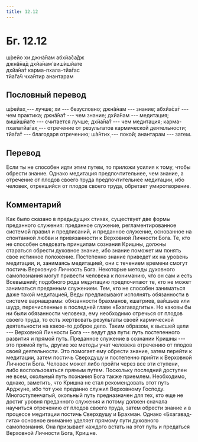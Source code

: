 ```yaml
---
title: 12.12
---
```


# Бг. 12.12
ш́рейо хи джн̃а̄нам абхйа̄са̄дж<br/>
джн̃а̄на̄д дхйа̄нам̇ виш́ишйате<br/>
дхйа̄на̄т карма-пхала-тйа̄гас<br/>
тйа̄га̄ч чха̄нтир анантарам
## Пословный перевод

ш́рейах̣ --- лучше; хи --- безусловно; джн̃а̄нам --- знание; абхйа̄са̄т ---
чем практика; джн̃а̄на̄т --- чем знание; дхйа̄нам --- медитация; виш́ишйате
--- считается лучше; дхйа̄на̄т --- чем медитация; карма-пхалатйа̄гах̣ ---
отречение от результатов кармической деятельности; тйа̄га̄т --- благодаря
отречению; ш́а̄нтих̣ --- покой; анантарам --- затем.

## Перевод

Если ты не способен идти этим путем, то приложи усилия к тому, чтобы
обрести знание. Однако медитация предпочтительнее, чем знание, а
отречение от плодов своего труда предпочтительнее медитации, ибо
человек, отрекшийся от плодов своего труда, обретает умиротворение.

## Комментарий

Как было сказано в предыдущих стихах, существует две формы преданного
служения: преданное служение, регламентированное системой правил и
предписаний, и преданное служение, основанное на спонтанной любви и
привязанности к Верховной Личности Бога. Те, кто не способен следовать
принципам сознания Кришны, должны стараться обрести духовное знание, ибо
знание поможет им понять свое истинное положение. Постепенно знание
приведет их на уровень медитации, и, занимаясь медитацией, они с
течением времени смогут постичь Верховную Личность Бога. Некоторые
методы духовного самопознания могут привести человека к пониманию, что
он сам и есть Всевышний; подобного рода медитацию предпочитают те, кто
не может заниматься преданным служением. Тем, кто не способен заниматься
даже такой медитацией, Веды предписывают исполнять обязанности в системе
варнашрамы: обязанности брахманов, кшатриев, вайшьев или шудр,
перечисленные в последней главе «Бхагавадгиты». Но каковы бы ни были
обязанности человека, ему необходимо отречься от плодов своего труда, то
есть жертвовать результаты своей кармической деятельности на какое-то
доброе дело. Таким образом, к высшей цели --- Верховной Личности Бога
--- ведут два пути: путь постепенного развития и прямой путь. Преданное
служение в сознании Кришны --- это прямой путь, другие же методы учат
человека отречению от плодов своей деятельности. Это помогает ему
обрести знание, затем перейти к медитации, затем постичь Сверхдушу и
постепенно прийти к Верховной Личности Бога. Человек может либо пройти
через все эти ступени, либо воспользоваться прямым путем. Поскольку
последний доступен не всем, окольный путь познания Бога также приемлем.
Необходимо, однако, заметить, что Кришна не стал рекомендовать этот путь
Арджуне, ибо тот уже преданно служил Верховному Господу.
Многоступенчатый, окольный путь предназначен для тех, кто еще не достиг
уровня преданного служения и потому должен сначала научиться отречению
от плодов своего труда, затем обрести знание и в процессе медитации
постичь Сверхдушу и Брахман. Однако «Бхагавад-гита» основное внимание
уделяет прямому пути духовного самопознания. Она призывает каждого
встать на этот путь и предаться Верховной Личности Бога, Кришне.
